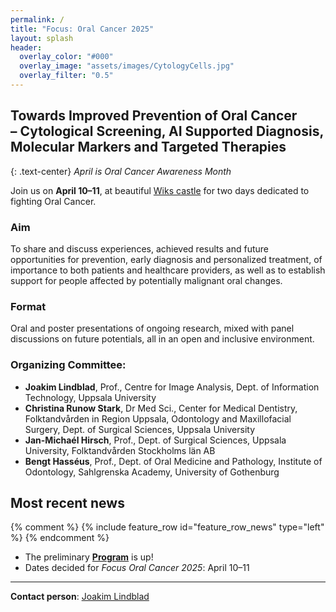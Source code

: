 ```yaml
---
permalink: /
title: "Focus: Oral Cancer 2025"
layout: splash
header:
  overlay_color: "#000"
  overlay_image: "assets/images/CytologyCells.jpg"
  overlay_filter: "0.5"
---
```


## Towards Improved Prevention of Oral Cancer <br/> – **Cytological Screening, AI Supported Diagnosis, Molecular Markers and Targeted Therapies**

{: .text-center}
*April is Oral Cancer Awareness Month*

Join us on **April 10–11**, at beautiful [Wiks castle](venue) for two days dedicated to fighting Oral Cancer.

### Aim
To share and discuss experiences, achieved results and future opportunities for prevention, early diagnosis and personalized treatment, of importance to both patients and healthcare providers, as well as to establish support for people affected by potentially malignant oral changes.

### Format
Oral and poster presentations of ongoing research, mixed with panel discussions on future potentials, all in an open and inclusive environment. 


### Organizing Committee:
* **Joakim Lindblad**, Prof., Centre for Image Analysis, Dept. of Information Technology, Uppsala University
* **Christina Runow Stark**, Dr Med Sci., Center for Medical Dentistry, Folktandvården in Region Uppsala, Odontology and Maxillofacial Surgery, Dept. of Surgical Sciences, Uppsala University
* **Jan-Michaél Hirsch**, Prof., Dept. of Surgical Sciences, Uppsala University, Folktandvården Stockholms län AB
* **Bengt Hasséus**, Prof., Dept. of Oral Medicine and Pathology, Institute of Odontology, Sahlgrenska Academy, University of Gothenburg


## Most recent news
{% comment %}
{% include feature_row id="feature_row_news" type="left" %}
{% endcomment %}

* The preliminary **[Program](program)** is up! 
* Dates decided for *Focus Oral Cancer 2025*: April 10–11

  
---

**Contact person**: [Joakim Lindblad](https://www.uu.se/en/contact-and-organisation/staff?query=N5-1054)

